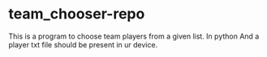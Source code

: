 # team_chooser-repo

This is a program to choose team players from a given list.
In python
And a player txt file should be present in ur device.
